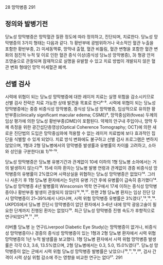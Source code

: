 28 망막병증 291

## 정의와 발병기전

당뇨성 망막병증은 망막혈관 질환 정도에 따라 정의하고, 진단되며, 치료한다. 당뇨성 망막병증의 3가지 형태는 다음과 같다. 1) 황반부에 광범위하거나 국소적인 혈관 누출을 포함한 황반부종, 2) 미세동맥류, 망막내 출혈, 혈관 비틀림, 혈관 변형을 포함한 혈관 변화의 점진적 누적 및 이로 인한 혈관 증식 이상(증식성 당뇨성 망막병증), 3) 형광 안저조영술으로 관찰되며 잠재적으로 실명을 유발할 수 있고 치료 방법이 개발되지 않은 혈관 변화 형태인 망막 미세혈관 폐색.

## 선별 검사

시력에 위협이 되는 당뇨성 망막병증에 대한 레이저 치료는 실명 위험을 감소시키므로 선별 검사 전략은 치료 가능한 상태 발견을 목표로 한다⁶⁻⁹. 시력에 위협이 되는 당뇨성 망막병증에는 중증 비증식성 망막병증, 증식성 당뇨성 망막병증, 임상적으로 유의한 황반부종(clinically significant macular edema; CSME)⁶, 망막중심와(fovea) 두께의 임상 평가에 의한 당뇨성 황반부종(DME)이 포함된다. 약제의 안구내 주입이나, 망막 두께 측정을 위한 광간섭단층영상(Optical Coherence Tomography; OCT)에 의한 새로운 진단법의 도입은 망막중심와에 적용할 수 없는 레이저 치료법에 보다 효과적인 집단을 식별할 수 있게 되었다. 치료 방식 변화에도 불구하고 선별 검사 프로그램은 변하지 않았으며, 1형과 2형 당뇨병에서의 망막병증 발생률과 유병률의 차이를 고려하고, 소아와 성인을 구분한다(표 1)¹⁰⁻¹⁵.

당뇨성 망막병증은 당뇨병 유병기간과 관계없이 10세 이하의 1형 당뇨병 소아에서는 거의 발생하지 않는다¹⁶. 15세 이하 환자는 당뇨병 발병 연령과 관계없이 경증 비증식성 망막병증의 유병률이 2%였으며 시력상실을 위협하는 당뇨성 망막병증은 없었다¹⁴. 그러나 사춘기 후 1형 당뇨병 환자에서는 5년의 유병 기간 후에 유병률이 급속히 증가했다¹⁴. 당뇨성 망막병증 4년 발병률의 Winsconsin 역학 연구에서 17세 이하는 증식성 망막병증이나 황반부종 발생이 관찰되지 않았다¹²,¹⁶,¹⁷. 한편 2형 당뇨병 환자는 임상 진단 당시 망막병증이 21–39%에서 나타나며, 시력 위협 망막병증 유병률은 3%였다¹,¹³,¹⁵,¹⁸. UKPDS에서 당뇨병 진단시 망막병증이 없던 환자에서 3–6년 내에 망막 광응고술이 필요한 단계까지 진행된 환자는 없었다¹⁹. 최근 당뇨성 망막병증 진행 속도가 후향적으로 연구되었다¹⁰,¹¹ ,²⁰.

리버풀 당뇨병 눈 연구(Liverpool Diabetic Eye Study)는 망막병증이 없거나, 비증식성 망막병증이나 경증의 증식성 망막병증이 있는 1형과 2형 당뇨병 환자에서 시력 위협 망막병증의 1년 누적 발생률을 보고했다. 1형 당뇨병 환자에서 시력 위협 망막병증 발생률은 각각 0.3, 3.6, 13.5%였으며, 2형 당뇨병에서는 0.3, 5.0, 15.0%였다¹¹. 당뇨성 망막병증이 없는 군에서 시력 위협 당뇨성 망막병증 발병률은 낮았으나¹⁰,¹¹,¹⁹,²⁰, 검사 간격이 시력 상실 위험 감소에 주는 영향을 비교한 연구는 없다²¹.
<PAGE>291